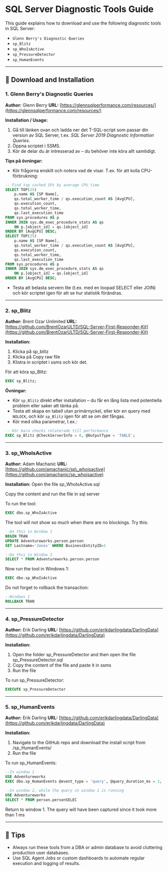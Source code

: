 # SQL Server Diagnostic Tools Guide

This guide explains how to download and use the following diagnostic tools in SQL Server:

* `Glenn Berry's Diagnostic Queries`
* `sp_Blitz`
* `sp_WhoIsActive`
* `sp_PressureDetector`
* `sp_HumanEvents`

---

## 📅 Download and Installation

### 1. Glenn Berry's Diagnostic Queries

**Author:** Glenn Berry
**URL:** [https://glennsqlperformance.com/resources/](https://glennsqlperformance.com/resources/)

**Installation / Usage:**

1. Gå till länken ovan och ladda ner det T-SQL-script som passar din version av SQL Server, t.ex. *SQL Server 2019 Diagnostic Information Queries*.
2. Öppna scriptet i SSMS.
3. Kör de delar du är intresserad av – du behöver inte köra allt samtidigt.

**Tips på övningar:**

* Kör frågorna enskilt och notera vad de visar. T.ex. för att kolla CPU-förbrukning:

```sql
-- Find top cached SPs by average CPU time
SELECT TOP(25) 
    p.name AS [SP Name], 
    qs.total_worker_time / qs.execution_count AS [AvgCPU], 
    qs.execution_count, 
    qs.total_worker_time, 
    qs.last_execution_time
FROM sys.procedures AS p  
INNER JOIN sys.dm_exec_procedure_stats AS qs  
    ON p.[object_id] = qs.[object_id]  
ORDER BY [AvgCPU] DESC;
SELECT TOP(25) 
    p.name AS [SP Name], 
    qs.total_worker_time / qs.execution_count AS [AvgCPU], 
    qs.execution_count, 
    qs.total_worker_time, 
    qs.last_execution_time
FROM sys.procedures AS p  
INNER JOIN sys.dm_exec_procedure_stats AS qs  
    ON p.[object_id] = qs.[object_id]  
ORDER BY [AvgCPU] DESC;

```

* Testa att belasta servern lite (t.ex. med en loopad SELECT eller JOIN) och kör scriptet igen för att se hur statistik förändras.

---

### 2. sp\_Blitz

**Author:** Brent Ozar Unlimited
**URL:** [https://github.com/BrentOzarULTD/SQL-Server-First-Responder-Kit](https://github.com/BrentOzarULTD/SQL-Server-First-Responder-Kit)

**Installation:**

1. Klicka på sp_blitz
2. Klicka på Copy raw file
3. Klistra in scriptet i ssms och kör det.

För att köra sp\_Blitz:

```sql
EXEC sp_Blitz;
```

**Övningar:**

* Kör `sp_Blitz` direkt efter installation – du får en lång lista med potentiella problem eller saker att tänka på.
* Testa att skapa en tabell utan primärnyckel, eller kör en query med `NOLOCK`, och kör `sp_Blitz` igen för att se om det fångas.
* Kör med olika parametrar, t.ex.:

```sql
-- Kör bara checks relaterade till performance
EXEC sp_Blitz @CheckServerInfo = 0, @OutputType = 'TABLE';
```


---

### 3. sp\_WhoIsActive

**Author:** Adam Machanic
**URL:** [https://github.com/amachanic/sp\_whoisactive](https://github.com/amachanic/sp_whoisactive)

**Installation:**
Open the file sp\_WhoIsActive.sql

Copy the content and run the file in sql server

To run the tool:

```sql
EXEC dbo.sp_WhoIsActive
```

The tool will not show so much when there are no blockings. Try this:

```sql
--Do this in Window 1
BEGIN TRAN
UPDATE Adventureworks.person.person
SET Lastname='Jones' WHERE BusinessEntityID=1
```

```sql
--Do this in Window 2
SELECT * FROM Adventureworks.person.person
```

Now run the tool in Windows 1:

```sql
EXEC dbo.sp_WhoIsActive
```

Do not forget to rollback the transaction:

```sql
--Windows 1
ROLLBACK TRAN
```

---

### 4. sp\_PressureDetector

**Author:** Erik Darling
**URL:** [https://github.com/erikdarlingdata/DarlingData](https://github.com/erikdarlingdata/DarlingData)

**Installation:**

1. Open the folder sp\_PressureDetector and then open the file sp\_PressureDetector.sql
2. Copy the content of the file and paste it in ssms
3. Run the file

To run sp\_PressureDetector:

```sql
EXECUTE sp_PressureDetector
```

---

### 5. sp\_HumanEvents

**Author:** Erik Darling
**URL:** [https://github.com/erikdarlingdata/DarlingData](https://github.com/erikdarlingdata/DarlingData)

**Installation:**

1. Navigate to the GitHub repo and download the install script from /sp\_HumanEvents/
2. Run the file

To run sp\_HumanEvents:

```sql
--In window 1
USE Adventureworks
EXEC dbo.sp_HumanEvents @event_type = 'query', @query_duration_ms = 1, @seconds_sample = 20, @database_name = 'AdventureWorks';
```

```sql
--In window 2, while the query in window 1 is running
USE Adventureworks
SELECT * FROM person.personSELEC
```

Return to window 1. The query will have been captured since it took more than 1 ms

---

## 🧠 Tips

* Always run these tools from a DBA or admin database to avoid cluttering production user databases.
* Use SQL Agent Jobs or custom dashboards to automate regular execution and logging of results.
